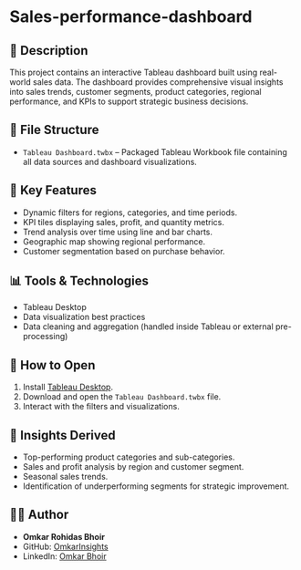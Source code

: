 # Sales-performance-dashboard

## 📝 Description
This project contains an interactive Tableau dashboard built using real-world sales data. The dashboard provides comprehensive visual insights into sales trends, customer segments, product categories, regional performance, and KPIs to support strategic business decisions.

## 🧩 File Structure
- `Tableau Dashboard.twbx` – Packaged Tableau Workbook file containing all data sources and dashboard visualizations.

## 📌 Key Features
- Dynamic filters for regions, categories, and time periods.
- KPI tiles displaying sales, profit, and quantity metrics.
- Trend analysis over time using line and bar charts.
- Geographic map showing regional performance.
- Customer segmentation based on purchase behavior.

## 📊 Tools & Technologies
- Tableau Desktop
- Data visualization best practices
- Data cleaning and aggregation (handled inside Tableau or external pre-processing)

## 📁 How to Open
1. Install [Tableau Desktop](https://www.tableau.com/products/desktop).
2. Download and open the `Tableau Dashboard.twbx` file.
3. Interact with the filters and visualizations.

## 🧠 Insights Derived
- Top-performing product categories and sub-categories.
- Sales and profit analysis by region and customer segment.
- Seasonal sales trends.
- Identification of underperforming segments for strategic improvement.

## 🧑‍💻 Author
- **Omkar Rohidas Bhoir**
- GitHub: [OmkarInsights](https://github.com/OmkarInsights)
- LinkedIn: [Omkar Bhoir](https://www.linkedin.com/in/omkar-bhoir-662802312)

